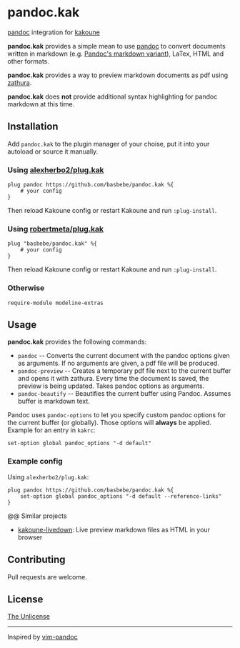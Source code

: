 # pandoc.kak

[pandoc] integration for [kakoune]

**pandoc.kak** provides a simple mean to use [pandoc] to convert
documents written in markdown (e.g. [Pandoc's markdown variant]), LaTex,
HTML and other formats.

**pandoc.kak** provides a way to preview markdown documents as pdf using
[zathura].

**pandoc.kak** does **not** provide additional syntax highlighting for
pandoc markdown at this time.

## Installation

Add `pandoc.kak` to the plugin manager of your choise, put it into your
autoload or source it manually.

### Using [alexherbo2/plug.kak]

``` kak
plug pandoc https://github.com/basbebe/pandoc.kak %{
    # your config
}
```

Then reload Kakoune config or restart Kakoune and run `:plug-install`.

### Using [robertmeta/plug.kak]

``` kak
plug "basbebe/pandoc.kak" %{
    # your config
}
```

Then reload Kakoune config or restart Kakoune and run `:plug-install`.

### Otherwise

``` kak
require-module modeline-extras
```

## Usage

**pandoc.kak** provides the following commands:

-   `pandoc` -- Converts the current document with the pandoc options
    given as arguments. If no arguments are given, a pdf file will be
    produced.
-   `pandoc-preview` -- Creates a temporary pdf file next to the current
    buffer and opens it with zathura. Every time the document is saved,
    the preview is being updated. Takes pandoc options as arguments.
-   `pandoc-beautify` -- Beautifies the current buffer using Pandoc.
    Assumes buffer is markdown text.

Pandoc uses `pandoc-options` to let you specify custom pandoc options
for the current buffer (or globally). Those options will **always** be
applied.\
Example for an entry in `kakrc`:

``` kak
set-option global pandoc_options "-d default"
```

### Example config

Using `alexherbo2/plug.kak`:

``` kak
plug pandoc https://github.com/basbebe/pandoc.kak %{
    set-option global pandoc_options "-d default --reference-links"
}
```

@@ Similar projects

-   [kakoune-livedown][]: Live preview markdown files as HTML in your
    browser

## Contributing

Pull requests are welcome.

## License

[The Unlicense]

------------------------------------------------------------------------

Inspired by [vim-pandoc]

  [pandoc]: https://pandoc.org/
  [kakoune]: https://kakoune.org/
  [Pandoc's markdown variant]: https://pandoc.org/MANUAL.html#pandocs-markdown
  [zathura]: https://pwmt.org/projects/zathura/
  [alexherbo2/plug.kak]: https://github.com/alexherbo2/plug.kak
  [robertmeta/plug.kak]: https://github.com/robertmeta/plug.kak
  [kakoune-livedown]: https://github.com/Delapouite/kakoune-livedown
  [The Unlicense]: https://choosealicense.com/licenses/unlicense/
  [vim-pandoc]: https://github.com/vim-pandoc/vim-pandoc
